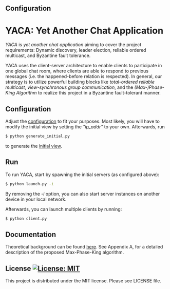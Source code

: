 ## Configuration
# YACA: Yet Another Chat Application
*YACA* is *yet another chat application* aiming to cover the project requirements: Dynamic discovery, leader election, reliable ordered multicast, and Byzantine fault tolerance.

YACA uses the client-server architecture to enable clients to participate in one global chat room, where clients are able to respond to previous messages (i.e. the happened-before relation is respected). In general, our strategy is to utilize powerful building blocks like *total-ordered reliable multicast*, *view-synchronous group communication*, and the *(Max-)Phase-King Algorithm* to realize this project in a Byzantine fault-tolerant manner.

## Configuration
Adjust the [configuration](https://github.com/eggersn/YACA/blob/master/config/config.json) to fit your purposes. Most likely, you will have to modify the initial view by setting the *"ip_addr"* to your own.
Afterwards, run
```bash
$ python generate_initial.py
```
to generate the [initial view](https://github.com/eggersn/YACA/blob/master/config/initial).

## Run
To run YACA, start by spawning the initial servers (as configured above):
```bash
$ python launch.py -i
```
By removing the *-i* option, you can also start server instances on another device in your local network.

Afterwards, you can launch multiple clients by running:
```bash
$ python client.py
```

## Documentation
Theoretical background can be found [here](https://github.com/eggersn/YACA/blob/master/documentation/final_report.pdf). See Appendix A, for a detailed description of the proposed Max-Phase-King algorithm.

## License [![License: MIT](https://img.shields.io/badge/License-MIT-yellow.svg)](https://opensource.org/licenses/MIT)
This project is distributed under the MIT license. Please see LICENSE file.
